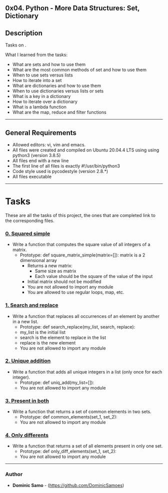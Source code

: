 ## 0x04. Python - More Data Structures: Set, Dictionary

## Description

Tasks on .

What I learned from the tasks:

* What are sets and how to use them
* What are the most common methods of set and how to use them
* When to use sets versus lists
* How to iterate into a set
* What are dictionaries and how to use them
* When to use dictionaries versus lists or sets
* What is a key in a dictionary
* How to iterate over a dictionary
* What is a lambda function
* What are the map, reduce and filter functions

---

## General Requirements
* Allowed editors: vi, vim and emacs.
* All files were created and compiled on Ubuntu 20.04.4 LTS using using python3 (version 3.8.5)
* All files end with a new line
* The first line of all files is exactly #!/usr/bin/python3
* Code style used is pycodestyle (version 2.8.*)
* All files executable

---

# Tasks

These are all the tasks of this project, the ones that are completed link to the corresponding files.

### [0. Squared simple](./0-square_matrix_simple.py)
* Write a function that computes the square value of all integers of a matrix.
  - Prototype: def square_matrix_simple(matrix=[]):
matrix is a 2 dimensional array
	- Returns a new matrix:
		+ Same size as matrix
		+ Each value should be the square of the value of the input
	- Initial matrix should not be modified
	- You are not allowed to import any module
	- You are allowed to use regular loops, map, etc.

### [1. Search and replace](./1-search_replace.py)
* Write a function that replaces all occurrences of an element by another in a new list.
	- Prototype: def search_replace(my_list, search, replace):
	- my_list is the initial list
	- search is the element to replace in the list
	- replace is the new element
	- You are not allowed to import any module

### [2. Unique addition](./2-uniq_add.py)
* Write a function that adds all unique integers in a list (only once for each integer).
	- Prototype: def uniq_add(my_list=[]):
	- You are not allowed to import any module

### [3. Present in both](./3-common_elements.py)
* Write a function that returns a set of common elements in two sets.
	- Prototype: def common_elements(set_1, set_2):
	- You are not allowed to import any module

### [4. Only differents](./4-only_diff_elements.py)
* Write a function that returns a set of all elements present in only one set.
	- Prototype: def only_diff_elements(set_1, set_2):
	- You are not allowed to import any module


---

### Author
* **Dominic Samo** - (https://github.com/DominicSamoes)
